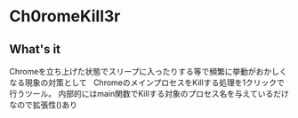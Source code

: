 # Ch0romeKill3r
## What's it
Chromeを立ち上げた状態でスリープに入ったりする等で頻繁に挙動がおかしくなる現象の対策として  
ChromeのメインプロセスをKillする処理を1クリックで行うツール。
内部的にはmain関数でKillする対象のプロセス名を与えているだけなので拡張性()あり
